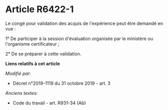 # Article R6422-1

Le congé pour validation des acquis de l'expérience peut être demandé en vue :

1° De participer à la session d'évaluation organisée par le ministère ou l'organisme certificateur ;

2° De se préparer à cette validation.

**Liens relatifs à cet article**

_Modifié par_:

  - Décret n°2019-1119 du 31 octobre 2019 - art. 3

_Anciens textes_:

  - Code du travail - art. R931-34 (Ab)
